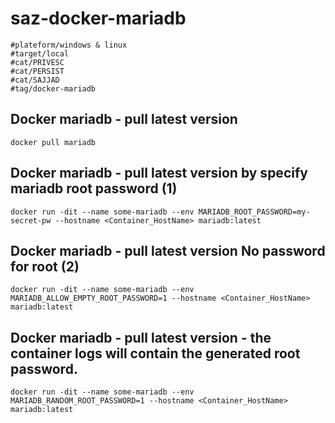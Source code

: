 # saz-docker-mariadb
```
#plateform/windows & linux
#target/local
#cat/PRIVESC
#cat/PERSIST
#cat/SAJJAD
#tag/docker-mariadb
```

## Docker mariadb - pull latest version
```
docker pull mariadb
```

## Docker mariadb - pull latest version by specify mariadb root password (1)
```
docker run -dit --name some-mariadb --env MARIADB_ROOT_PASSWORD=my-secret-pw --hostname <Container_HostName> mariadb:latest
```

## Docker mariadb - pull latest version No password for root (2)
```
docker run -dit --name some-mariadb --env MARIADB_ALLOW_EMPTY_ROOT_PASSWORD=1 --hostname <Container_HostName> mariadb:latest
```

## Docker mariadb - pull latest version - the container logs will contain the generated root password.
```
docker run -dit --name some-mariadb --env MARIADB_RANDOM_ROOT_PASSWORD=1 --hostname <Container_HostName> mariadb:latest
```
